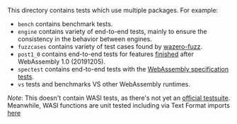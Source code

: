 This directory contains tests which use multiple packages. For example:

* `bench` contains benchmark tests.
* `engine` contains variety of end-to-end tests, mainly to ensure the consistency in the behavior between engines.
* `fuzzcases` contains variety of test cases found by [wazero-fuzz](https://github.com/tetratelabs/wazero-fuzz).
* `post1_0` contains end-to-end tests for features [finished](https://github.com/WebAssembly/proposals/blob/main/finished-proposals.md) after WebAssembly 1.0 (20191205).
* `spectest` contains end-to-end tests with the [WebAssembly specification tests](https://github.com/WebAssembly/spec/tree/wg-1.0/test/core).
* `vs` tests and benchmarks VS other WebAssembly runtimes.

*Note*: This doesn't contain WASI tests, as there's not yet an [official testsuite](https://github.com/WebAssembly/WASI/issues/9).
Meanwhile, WASI functions are unit tested including via Text Format imports [here](../../wasi/wasi_test.go)
